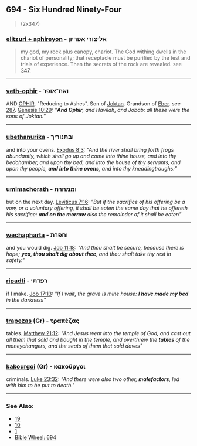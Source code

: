 ## 694 - Six Hundred Ninety-Four
> (2x347)

### [elitzuri + aphireyon](/keys/ALITzVRI.APRIVN) - אליצורי אפריון
> my god, my rock plus canopy, chariot. The God withing dwells in the chariot of personality; that receptacle must be purified by the test and trials of experience. Then the secrets of the rock are revealed. see [347](347).

---

### [veth-ophir](/keys/VATh-AVPR) - ואת־אופר
AND [OPHIR](/keys/AVPR). "Reducing to Ashes". Son of [Joktan](/keys/IQTN). Grandson of [Eber](/keys/OBR). see [287](287). [Genesis 10:29](https://biblehub.com/genesis/10-29.htm): *"**And Ophir**, and Havilah, and Jobab: all these were the sons of Joktan."*

---

### [ubethanurika](/keys/VBThNVRIK) - ובתנוריך
and into your ovens. [Exodus 8:3](https://biblehub.com/exodus/8-3.htm): *"And the river shall bring forth frogs abundantly, which shall go up and come into thine house, and into thy bedchamber, and upon thy bed, and into the house of thy servants, and upon thy people, **and into thine ovens**, and into thy kneadingtroughs:"*

---

### [umimachorath](/keys/VMMChRTh) - וממחרת
but on the next day. [Leviticus 7:16](https://biblehub.com/leviticus/7-16.htm): *"But if the sacrifice of his offering be a vow, or a voluntary offering, it shall be eaten the same day that he offereth his sacrifice: **and on the morrow** also the remainder of it shall be eaten"*

---

### [wechapharta](/keys/VChPRTh) - וחפרת
and you would dig. [Job 11:18](https://biblehub.com/job/11-18.htm): *"And thou shalt be secure, because there is hope; **yea, thou shalt dig about thee**, and thou shalt take thy rest in safety."*

---

### [ripadti](/keys/RPDThI) - רפדתי
if I make. [Job 17:13](https://biblehub.com/job/17-13.htm): *"If I wait, the grave is mine house: **I have made my bed** in the darkness"*

---

### [trapezas](/greek?word=trapezas) (Gr) - τραπέζας
tables. [Matthew 21:12](https://biblehub.com/matthew/21-12.htm): *"And Jesus went into the temple of God, and cast out all them that sold and bought in the temple, and overthrew the **tables** of the moneychangers, and the seats of them that sold doves"*

---

### [kakourgoi](/greek?word=kakourgoi) (Gr) - κακοῦργοι
criminals. [Luke 23:32](https://biblehub.com/luke/23-32.htm): *"And there were also two other, **malefactors**, led with him to be put to death."*

---

### See Also:

- [19](19)
- [10](10)
- [1](1)
- [Bible Wheel: 694](https://www.biblewheel.com//GR/GR_Database.php?SearchBy_Gematria=694)



